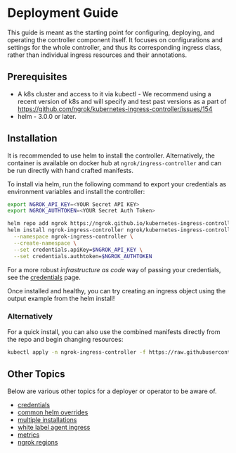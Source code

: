 # Deployment Guide

This guide is meant as the starting point for configuring, deploying, and operating the controller component itself. It focuses on configurations and settings for the whole controller, and thus its corresponding ingress class, rather than individual ingress resources and their annotations.

## Prerequisites

- A k8s cluster and access to it via kubectl - We recommend using a recent version of k8s and will specify and test past versions as a part of https://github.com/ngrok/kubernetes-ingress-controller/issues/154
- helm - 3.0.0 or later.

## Installation

It is recommended to use helm to install the controller. Alternatively, the container is available on docker hub at `ngrok/ingress-controller` and can be run directly with hand crafted manifests.

To install via helm, run the following command to export your credentials as environment variables and install the controller:

```bash
export NGROK_API_KEY=<YOUR Secret API KEY>
export NGROK_AUTHTOKEN=<YOUR Secret Auth Token>

helm repo add ngrok https://ngrok.github.io/kubernetes-ingress-controller
helm install ngrok-ingress-controller ngrok/kubernetes-ingress-controller \
  --namespace ngrok-ingress-controller \
  --create-namespace \
  --set credentials.apiKey=$NGROK_API_KEY \
  --set credentials.authtoken=$NGROK_AUTHTOKEN
```

For a more robust _infrastructure as code_ way of passing your credentials, see the [credentials](./credentials#setup) page.

Once installed and healthy, you can try creating an ingress object using the output example from the helm install!

### Alternatively

For a quick install, you can also use the combined manifests directly from the repo and begin changing resources:

```bash
kubectl apply -n ngrok-ingress-controller -f https://raw.githubusercontent.com/ngrok/kubernetes-ingress-controller/main/manifest-bundle.yaml
```

## Other Topics

Below are various other topics for a deployer or operator to be aware of.

- [credentials](./credentials)
- [common helm overrides](./common-helm-k8s-overrides)
- [multiple installations](./multiple-installations)
- [white label agent ingress](./white-label-agent-ingress)
- [metrics](./metrics)
- [ngrok regions](./ngrok-regions)

